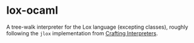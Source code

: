 # lox-ocaml

A tree-walk interpreter for the Lox language (excepting classes), roughly
following the `jlox` implementation from [Crafting Interpreters][craft-interp].

[craft-interp]: https://www.craftinginterpreters.com/
